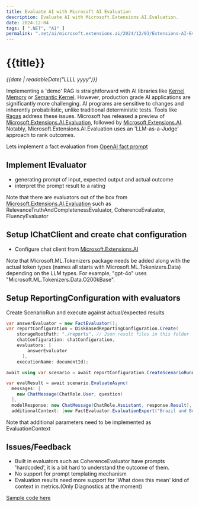 ```yaml
---
title: Evaluate AI with Microsoft AI Evaluation
description: Evaluate AI with Microsoft.Extensions.AI.Evaluation.
date: 2024-12-04
tags: [ ".NET", "AI" ]
permalink: ".net/ai/microsoft.extensions.ai/2024/12/03/Extensions-AI-Evaluation.html"
---
```


# {{title}}

*{{date | readableDate("LLLL yyyy")}}*

Implementing a 'demo' RAG is straightforward with AI libraries like [Kernel Memory](https://github.com/microsoft/kernel-memory) or [Semantic Kernel](https://github.com/microsoft/semantic-kernel). However, production grade AI applications are significantly more challenging. AI programs are sensitive to changes and inherently probabilistic, unlike traditional deterministic tests. Tools like [Ragas](https://docs.ragas.io/en/stable/) address these issues. Microsoft has released a preview of [Microsoft.Extensions.AI.Evaluation](https://devblogs.microsoft.com/dotnet/evaluate-the-quality-of-your-ai-applications-with-ease/), followed by [Microsoft.Extensions.AI](https://devblogs.microsoft.com/dotnet/introducing-microsoft-extensions-ai-preview). Notably, Microsoft.Extensions.AI.Evaluation uses an 'LLM-as-a-Judge' approach to rank outcomes.

Lets implement a fact evaluation from [OpenAI fact prompt](https://github.com/openai/evals/blob/a32c9826cd7d5d33d60a39b54fb96d1085498d9a/evals/registry/modelgraded/fact.yaml)

## Implement IEvaluator
- generating prompt of input, expected output and actual outcome
- interpret the prompt result to a rating

Note that there are evaluators out of the box from [Microsoft.Extensions.AI.Evaluation](https://devblogs.microsoft.com/dotnet/evaluate-the-quality-of-your-ai-applications-with-ease/) such as RelevanceTruthAndCompletenessEvaluator, CoherenceEvaluator, FluencyEvaluator

## Setup IChatClient and create chat configuration
- Configure chat client from [Microsoft.Extensions.AI](https://devblogs.microsoft.com/dotnet/introducing-microsoft-extensions-ai-preview)

Note that Microsoft.ML.Tokenizers package needs be added along with the actual token types (names all starts with Microsoft.ML.Tokenizers.Data) depending on the LLM types. For example, "gpt-4o" uses "Microsoft.ML.Tokenizers.Data.O200kBase".

## Setup ReportingConfiguration with evaluators
Create ScenarioRun and execute against actual/expected results 
```csharp
var answerEvaluator = new FactEvaluator();
var reportConfiguration = DiskBasedReportingConfiguration.Create(
    storageRootPath: "./reports", // Json result files in this folder
    chatConfiguration: chatConfiguration,
    evaluators: [
        answerEvaluator
      ],
    executionName: documentId);

await using var scenario = await reportConfiguration.CreateScenarioRunAsync(indexName);

var evalResult = await scenario.EvaluateAsync(
  messages: [
    new ChatMessage(ChatRole.User, question)
  ],
  modelResponse: new ChatMessage(ChatRole.Assistant, response.Result),
  additionalContext: [new FactEvaluator.EvaluationExpert("Brazil and Bolivia")]);
```
Note that additional parameters need to be implemented as EvaluationContext

## Issues/Feedback
- Built in evaluators such as CoherenceEvaluator have prompts 'hardcoded', it is a bit hard to understand the outcome of them.
- No support for prompt templating mechanism
- Evaluation results need more support for 'What does this mean' kind of context in metrics.(Only Diagnostics at the moment)

[Sample code here](https://github.com/StormHub/stormhub/tree/main/resources/2024-12-05/ConsoleApp)
